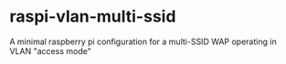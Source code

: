 # raspi-vlan-multi-ssid
A minimal raspberry pi configuration for a multi-SSID WAP operating in VLAN "access mode" 
